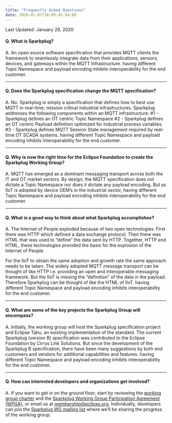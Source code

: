 ```yaml
---
title: "Frequently Asked Questions"
date: 2020-01-07T16:09:45-04:00
---
```

Last Updated: January 29, 2020


#### Q. What is Sparkplug?
A. An open source software specification that provides MQTT clients the framework to seamlessly integrate data from their applications, sensors, devices, and gateways within the MQTT Infrastructure.
having different Topic Namespace and payload encoding inhibits interoperability for the end customer. 

---

#### Q. Does the Sparkplug specification change the MQTT specification?
A. No. Sparkplug is simply a specification that defines how to best use MQTT in real-time, mission critical industrial infrastructures. Sparkplug addresses the following components within an MQTT infrastructure:
#1 - Sparkplug defines an OT centric Topic Namespace 
#2 - Sparkplug defines an OT centric Payload definition optimized for industrial process variables.
#3 - Sparkplug defines MQTT Session State management required by real-time OT SCADA systems.
having different Topic Namespace and payload encoding inhibits interoperability for the end customer. 

---

#### Q. Why is now the right time for the Eclipse Foundation to create the Sparkplug Working Group?
A. MQTT has emerged as a dominant messaging transport across both the IT and OT market sectors. By design, the MQTT specification does not dictate a Topic Namespace nor does it dictate any payload encoding. But as IIoT is adopted by device OEM’s in the industrial sector, having different Topic Namespace and payload encoding inhibits interoperability for the end customer. 

---

#### Q. What is a good way to think about what Sparkplug accomplishes?
A. The Internet of People exploded because of two open technologies: First there was HTTP which defined a data exchange protocol. Then there was HTML that was used to “define” the data sent by HTTP. Together, HTTP and HTML, these technologies provided the basis for the explosion of the Internet of People. 

For the IIoT to obtain the same adoption and growth rate the same approach needs to be taken. The widely adopted MQTT message transport can be thought of like HTTP i.e. providing an open and interoperable messaging framework. But the IIoT is missing the “definition” of the data in the payload. Therefore Sparkplug can be thought of like the HTML of IIoT.
having different Topic Namespace and payload encoding inhibits interoperability for the end customer. 

---

#### Q. What are some of the key projects the Sparkplug Group will encompass?
A. Initially, the working group will host the Sparkplug specification project and Eclipse Tahu, an existing implementation of the standard. The current Sparkplug (version B) specification was contributed to the Eclipse Foundation by Cirrus Link Solutions. But since the development of the Sparkplug B specification, there have been many suggestions by both end customers and vendors for additional capabilities and features. 
having different Topic Namespace and payload encoding inhibits interoperability for the end customer. 

---

#### Q. How can interested developers and organizations get involved?
A. If you want to get in on the ground floor, start by reviewing the [working group charter](https://www.eclipse.org/org/workinggroups/eclipse_sparkplug_charter.php) and the [Sparkplug Working Group Participation Agreement (WPGA)](https://www.eclipse.org/org/workinggroups/wpga/sparkplug_working_group_participation_agreement.pdf), or email us at membership@eclipse.org. Individually, developers can join the [Sparkplug WG mailing list](https://accounts.eclipse.org/mailing-list/sparkplug-wg) where we’ll be sharing the progress of the working group.